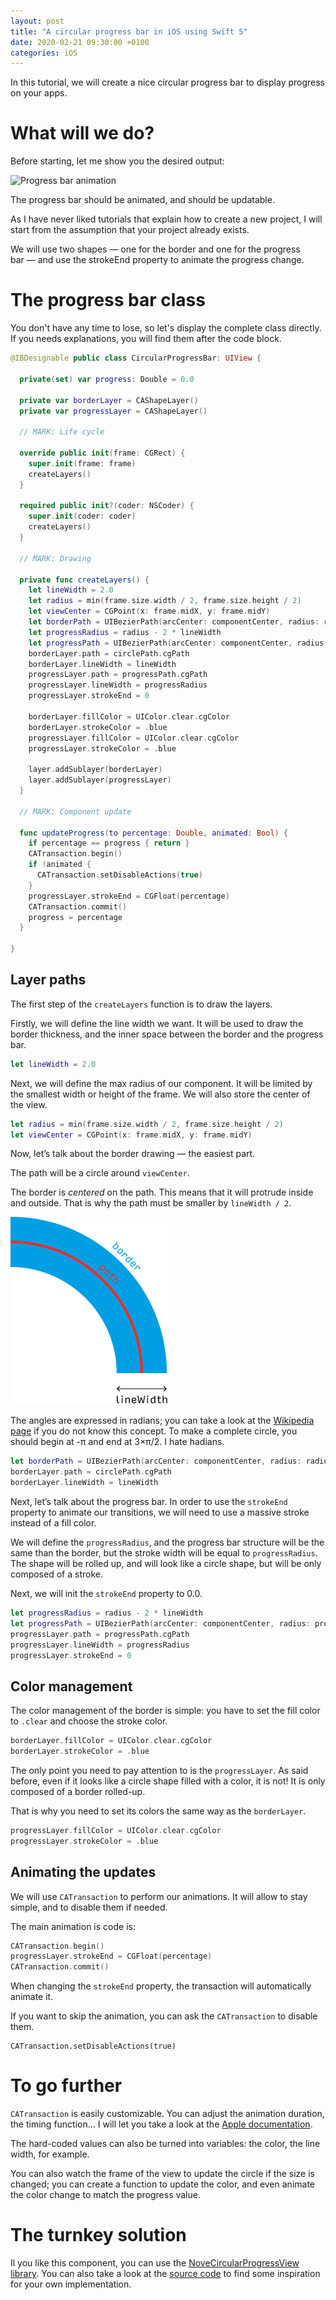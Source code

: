 ```yaml
---
layout: post
title: "A circular progress bar in iOS using Swift 5"
date: 2020-02-21 09:30:00 +0100
categories: iOS
---
```


In this tutorial, we will create a nice circular progress bar to display progress on your apps.

# What will we do?

Before starting, let me show you the desired output:

![Progress bar animation](assets/2020-02-17/progress_bar_animation.gif)

The progress bar should be animated, and should be updatable.

As I have never liked tutorials that explain how to create a new project, I will start from the assumption that your project already exists.

We will use two shapes — one for the border and one for the progress bar — and use the strokeEnd property to animate the progress change.

# The progress bar class

You don't have any time to lose, so let's display the complete class directly. If you needs explanations, you will find them after the code block.

```swift
@IBDesignable public class CircularProgressBar: UIView {
  
  private(set) var progress: Double = 0.0
  
  private var borderLayer = CAShapeLayer()
  private var progressLayer = CAShapeLayer()
  
  // MARK: Life cycle
  
  override public init(frame: CGRect) {
    super.init(frame: frame)
    createLayers()
  }
  
  required public init?(coder: NSCoder) {
    super.init(coder: coder)
    createLayers()
  }
  
  // MARK: Drawing
  
  private func createLayers() {
    let lineWidth = 2.0
    let radius = min(frame.size.width / 2, frame.size.height / 2)
    let viewCenter = CGPoint(x: frame.midX, y: frame.midY)
    let borderPath = UIBezierPath(arcCenter: componentCenter, radius: radius - lineWidth / 2, startAngle: -.pi / 2, endAngle: 3 * .pi / 2, clockwise: true)
    let progressRadius = radius - 2 * lineWidth
    let progressPath = UIBezierPath(arcCenter: componentCenter, radius: progressRadius / 2, startAngle: -.pi / 2, endAngle: 3 * .pi / 2, clockwise: true)
    borderLayer.path = circlePath.cgPath
    borderLayer.lineWidth = lineWidth
    progressLayer.path = progressPath.cgPath
    progressLayer.lineWidth = progressRadius
    progressLayer.strokeEnd = 0
    
    borderLayer.fillColor = UIColor.clear.cgColor
    borderLayer.strokeColor = .blue
    progressLayer.fillColor = UIColor.clear.cgColor
    progressLayer.strokeColor = .blue
    
    layer.addSublayer(borderLayer)
    layer.addSublayer(progressLayer)
  }
  
  // MARK: Component update
  
  func updateProgress(to percentage: Double, animated: Bool) {
    if percentage == progress { return }
    CATransaction.begin()
    if !animated {
      CATransaction.setDisableActions(true)
    }
    progressLayer.strokeEnd = CGFloat(percentage)
    CATransaction.commit()
    progress = percentage
  }
  
}
```

## Layer paths

The first step of the `createLayers` function is to draw the layers.

Firstly, we will define the line width we want. It will be used to draw the border thickness, and the inner space between the border and the progress bar.

```swift
let lineWidth = 2.0
```

Next, we will define the max radius of our component. It will be limited by the smallest width or height of the frame. We will also store the center of the view.

```swift
let radius = min(frame.size.width / 2, frame.size.height / 2)
let viewCenter = CGPoint(x: frame.midX, y: frame.midY)
```

Now, let’s talk about the border drawing — the easiest part.

The path will be a circle around `viewCenter`.

The border is *centered* on the path. This means that it will protrude inside and outside. That is why the path must be smaller by `lineWidth / 2`.

![Border structure](assets/2020-02-21/border_structure.png)

The angles are expressed in radians; you can take a look at the [Wikipedia page](https://en.wikipedia.org/wiki/Radian) if you do not know this concept. To make a complete circle, you should begin at -π and end at 3×π/2. I hate hadians.

```swift
let borderPath = UIBezierPath(arcCenter: componentCenter, radius: radius - lineWidth / 2, startAngle: -.pi / 2, endAngle: 3 * .pi / 2, clockwise: true)
borderLayer.path = circlePath.cgPath
borderLayer.lineWidth = lineWidth
```

Next, let’s talk about the progress bar. In order to use the `strokeEnd` property to animate our transitions, we will need to use a massive stroke instead of a fill color.

We will define the `progressRadius`, and the progress bar structure will be the same than the border, but the stroke width will be equal to `progressRadius`. The shape will be rolled up, and will look like a circle shape, but will be only composed of a stroke.

Next, we will init the `strokeEnd` property to 0.0.

```swift
let progressRadius = radius - 2 * lineWidth
let progressPath = UIBezierPath(arcCenter: componentCenter, radius: progressRadius / 2, startAngle: -.pi / 2, endAngle: 3 * .pi / 2, clockwise: true)
progressLayer.path = progressPath.cgPath
progressLayer.lineWidth = progressRadius
progressLayer.strokeEnd = 0
```

## Color management

The color management of the border is simple: you have to set the fill color to `.clear` and choose the stroke color.

```swift
borderLayer.fillColor = UIColor.clear.cgColor
borderLayer.strokeColor = .blue
```

The only point you need to pay attention to is the `progressLayer`. As said before, even if it looks like a circle shape filled with a color, it is not! It is only composed of a border rolled-up.

That is why you need to set its colors the same way as the `borderLayer`.

```swift
progressLayer.fillColor = UIColor.clear.cgColor
progressLayer.strokeColor = .blue
```

## Animating the updates

We will use `CATransaction` to perform our animations. It will allow to stay simple, and to disable them if needed.

The main animation is code is:

```swift
CATransaction.begin()
progressLayer.strokeEnd = CGFloat(percentage)
CATransaction.commit()
```

When changing the `strokeEnd` property, the transaction will automatically animate it.

If you want to skip the animation, you can ask the `CATransaction` to disable them.

```
CATransaction.setDisableActions(true)
```

# To go further

`CATransaction` is easily customizable. You can adjust the animation duration, the timing function… I will let you take a look at the [Apple documentation](https://developer.apple.com/documentation/quartzcore/catransaction).

The hard-coded values can also be turned into variables: the color, the line width, for example.

You can also watch the frame of the view to update the circle if the size is changed; you can create a function to update the color, and even animate the color change to match the progress value.

# The turnkey solution

Il you like this component, you can use the [NoveCircularProgressView library](https://cocoapods.org/pods/NoveLogger). You can also take a look at the [source code](https://github.com/sgigou/NoveCircularProgressView) to find some inspiration for your own implementation.